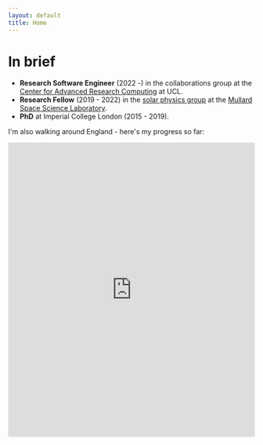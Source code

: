 ```yaml
---
layout: default
title: Home
---
```


# In brief
- **Research Software Engineer** (2022 -) in the collaborations group at the [Center for Advanced Research Computing](https://www.ucl.ac.uk/advanced-research-computing/) at UCL.
- **Research Fellow** (2019 - 2022) in the
[solar physics group](https://www.ucl.ac.uk/mssl/research/solar-system/solar-physics)
at the [Mullard Space Science Laboratory](https://www.ucl.ac.uk/mssl/).
- **PhD** at Imperial College London (2015 - 2019).


I'm also walking around England - here's my progress so far:

<iframe src="https://www.davidstansby.com/coast-path/" height="600px" width="100%" style="border:none;"></iframe>
